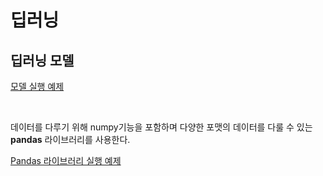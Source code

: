# 딥러닝

## 딥러닝 모델

[모델 실행 예제](colab/Deap_model.ipynb) 

<br>

데이터를 다루기 위해 numpy기능을 포함하며 다양한 포맷의 데이터를 다룰 수 있는 **pandas** 라이브러리를 사용한다.

[Pandas 라이브러리 실행 예제](colab/pandas.ipynb)